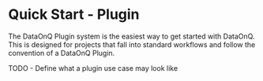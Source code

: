# Quick Start - Plugin
The DataOnQ Plugin system is the easiest way to get started with DataOnQ. This is designed for projects that fall into standard workflows and follow the convention of a DataOnQ Plugin.

TODO - Define what a plugin use case may look like